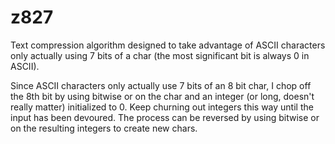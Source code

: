 # z827

Text compression algorithm designed to take advantage of ASCII characters only actually using 7 bits of a char (the most significant bit is always 0 in ASCII).

Since ASCII characters only actually use 7 bits of an 8 bit char, I chop off the 8th bit by using bitwise or on the char and an integer (or long, doesn't really matter) initialized to 0. Keep churning out integers this way until the input has been devoured. The process can be reversed by using bitwise or on the resulting integers to create new chars.
